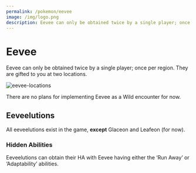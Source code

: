 ```yaml
---
permalink: /pokemon/eevee
image: /img/logo.png
description: Eevee can only be obtained twice by a single player; once per region. They are gifted to you at two locations.
---
```


# Eevee

Eevee can only be obtained twice by a single player; once per region. They are
gifted to you at two locations.

![eevee-locations](https://i.imgur.com/7WPAS5K.png)

There are no plans for implementing Eevee as a Wild encounter for now.

## Eeveelutions

All eeveelutions exist in the game, __except__ Glaceon and Leafeon (for now).

### Hidden Abilities

Eeveelutions can obtain their HA with Eevee having either the ‘Run Away’ or ‘Adaptability’ abilities.
